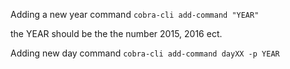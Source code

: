 Adding a new year command 
`cobra-cli add-command "YEAR"`

the YEAR should be the the number 2015, 2016 ect.

Adding new day command 
`cobra-cli add-command dayXX -p YEAR`


